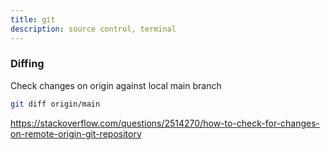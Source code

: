```yaml
---
title: git
description: source control, terminal
---
```


### Diffing

Check changes on origin against local main branch

```bash
git diff origin/main
```

https://stackoverflow.com/questions/2514270/how-to-check-for-changes-on-remote-origin-git-repository
